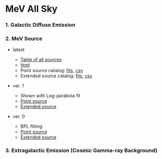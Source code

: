 # MeV All Sky

### 1. Galactic Diffuse Emission


### 2. MeV Source

- latest
  - [Table of all sources](https://github.com/tsuji703/MeV-All-Sky/blob/main/files/MeV_all_source.md)
  - [html](https://tsuji703.github.io/MeV-All-Sky/files/MeV_all_source.html)
  - Point source catalog: [fits](files/catalog/crossmatch_latest.fits), [csv](files/catalog/crossmatch_latest.csv)
  - Extended source catalog: [fits](files/catalog/crossmatch_latest_extended.fits), [csv](files/catalog/crossmatch_latest_extended.csv)

- ver. 1
  - Shown with Log-parabola fit
  - [Point source](https://github.com/tsuji703/MeV-All-Sky/blob/main/files/MeV_point_source_LogParabola.md)
  - [Extended source](https://github.com/tsuji703/MeV-All-Sky/blob/main/files/MeV_extended_source_LogParabola.md)

- ver. 0
  - BPL fitting
  - [Point source](https://github.com/tsuji703/MeV-All-Sky/blob/main/files/MeV_point_source.md)
  - [Extended source](https://github.com/tsuji703/MeV-All-Sky/blob/main/files/MeV_extended_source.md)


### 3. Extragalactic Emission (Cosmic Gamma-ray Background)

